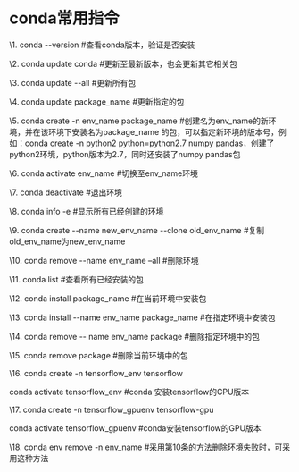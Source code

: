 # conda常用指令

\1. conda --version #查看conda版本，验证是否安装

\2. conda update conda #更新至最新版本，也会更新其它相关包

\3. conda update --all #更新所有包

\4. conda update package_name #更新指定的包

\5. conda create -n env_name package_name #创建名为env_name的新环境，并在该环境下安装名为package_name 的包，可以指定新环境的版本号，例如：conda create -n python2 python=python2.7 numpy pandas，创建了python2环境，python版本为2.7，同时还安装了numpy pandas包

\6. conda activate env_name #切换至env_name环境

\7. conda deactivate #退出环境

\8. conda info -e #显示所有已经创建的环境

\9. conda create --name new_env_name --clone old_env_name #复制old_env_name为new_env_name

\10. conda remove --name env_name –all #删除环境

\11. conda list #查看所有已经安装的包

\12. conda install package_name #在当前环境中安装包

\13. conda install --name env_name package_name #在指定环境中安装包

\14. conda remove -- name env_name package #删除指定环境中的包

\15. conda remove package #删除当前环境中的包

\16. conda create -n tensorflow_env tensorflow

conda activate tensorflow_env #conda 安装tensorflow的CPU版本

\17. conda create -n tensorflow_gpuenv tensorflow-gpu

conda activate tensorflow_gpuenv #conda安装tensorflow的GPU版本

\18. conda env remove -n env_name #采用第10条的方法删除环境失败时，可采用这种方法